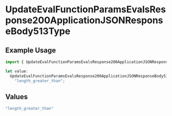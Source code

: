 # UpdateEvalFunctionParamsEvalsResponse200ApplicationJSONResponseBody513Type

## Example Usage

```typescript
import { UpdateEvalFunctionParamsEvalsResponse200ApplicationJSONResponseBody513Type } from "@orq-ai/node/models/operations";

let value:
  UpdateEvalFunctionParamsEvalsResponse200ApplicationJSONResponseBody513Type =
    "length_greater_than";
```

## Values

```typescript
"length_greater_than"
```